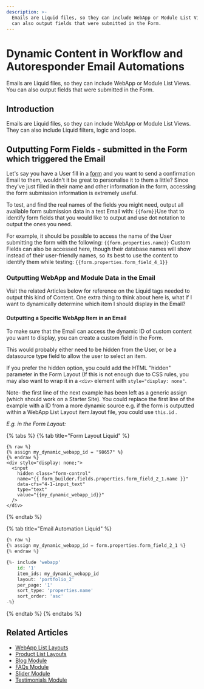 ```yaml
---
description: >-
  Emails are Liquid files, so they can include WebApp or Module List Views. You
  can also output fields that were submitted in the Form.
---
```


# Dynamic Content in Workflow and Autoresponder Email Automations

Emails are Liquid files, so they can include WebApp or Module List Views. You can also output fields that were submitted in the Form.

## Introduction

Emails are Liquid files, so they can include WebApp or Module List Views. They can also include Liquid filters, logic and loops.

## Outputting Form Fields - submitted in the Form which triggered the Email

Let's say you have a User fill in a [form](https://help.siteglide.com/article/99-forms-getting-started) and you want to send a confirmation Email to them, wouldn't it be great to personalise it to them a little? Since they've just filled in their name and other information in the form, accessing the form submission information is extremely useful.&#x20;

To test, and find the real names of the fields you might need, output all available form submission data in a test Email with: `{{form}}`Use that to identify form fields that you would like to output and use dot notation to output the ones you need.&#x20;

For example, it should be possible to access the name of the User submitting the form with the following: `{{form.properties.name}}` Custom Fields can also be accessed here, though their database names will show instead of their user-friendly names, so its best to use the content to identify them while testing: `{{form.properties.form_field_4_1}}`

### Outputting WebApp and Module Data in the Email

Visit the related Articles below for reference on the Liquid tags needed to output this kind of Content.  One extra thing to think about here is, what if I want to dynamically determine which item I should display in the Email?

#### Outputting a Specific WebApp Item in an Email

To make sure that the Email can access the dynamic ID of custom content you want to display, you can create a custom field in the Form.&#x20;

This would probably either need to be hidden from the User, or be a datasource type field to allow the user to select an item.

If you prefer the hidden option, you could add the HTML "hidden" parameter in the Form Layout (If this is not enough due to CSS rules, you may also want to wrap it in a `<div>` element with `style="display: none"`.

Note- the first line of the next example has been left as a generic assign (which should work on a Starter Site). You could replace the first line of the example with a ID from a more dynamic source e.g. if the form is outputted within a WebApp List Layout item.layout file, you could use `this.id` .

_E.g. in the Form Layout:_

{% tabs %}
{% tab title="Form Layout Liquid" %}
```liquid
{% raw %}
{% assign my_dynamic_webapp_id = "98657" %}
{% endraw %}
<div style="display: none;">
  <input 
    hidden class="form-control" 
    name="{{ form_builder.fields.properties.form_field_2_1.name }}" 
    data-cfs="4-1-input_text" 
    type="text" 
    value="{{my_dynamic_webapp_id}}"
  />
</div>
```
{% endtab %}

{% tab title="Email Automation Liquid" %}
```python
{% raw %}
{% assign my_dynamic_webapp_id = form.properties.form_field_2_1 %}
{% endraw %}

{%- include 'webapp'
    id: '1' 
    item_ids: my_dynamic_webapp_id
    layout: 'portfolio_2'
    per_page: '1'
    sort_type: 'properties.name'
    sort_order: 'asc' 
-%}
```
{% endtab %}
{% endtabs %}

## Related Articles

* [WebApp List Layouts](https://developers.siteglide.com/webapp-list-layouts)
* [Product List Layouts](https://developers.siteglide.com/list-layouts)
* [Blog Module](https://developers.siteglide.com/blog)
* [FAQs Module](https://developers.siteglide.com/vTdS-faq)
* [Slider Module](https://developers.siteglide.com/slider)
* [Testimonials Module](https://developers.siteglide.com/testimonials)
